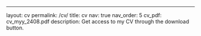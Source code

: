 ---
layout: cv
permalink: /cv/
title: cv
nav: true
nav_order: 5
cv_pdf: cv_myy_2408.pdf
description: Get access to my CV through the download button.

